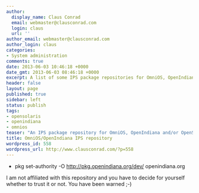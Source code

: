 ```yaml
---
author:
  display_name: Claus Conrad
  email: webmaster@clausconrad.com
  login: claus
  url: ''
author_email: webmaster@clausconrad.com
author_login: claus
categories:
- System administration
comments: true
date: 2013-06-03 10:46:18 +0000
date_gmt: 2013-06-03 08:46:18 +0000
excerpt: A list of some IPS package repositories for OmniOS, OpenIndiana and/or OpenSolaris.
header: false
layout: page
published: true
sidebar: left
status: publish
tags:
- opensolaris
- openindiana
- omnios
teaser: "An IPS package repository for OmniOS, OpenIndiana and/or OpenSolaris."
title: OmniOS/OpenIndiana IPS repository
wordpress_id: 558
wordpress_url: http://www.clausconrad.com/?p=558
---
```

  * pkg set-authority -O <http://pkg.openindiana.org/dev/> openindiana.org
  
I am not affiliated with this repository and you have to decide for yourself whether to trust it or not. You have been warned ;-)

